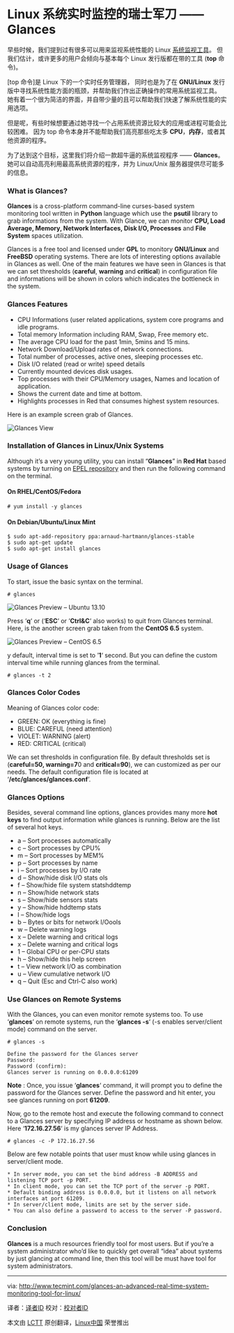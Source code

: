 Linux 系统实时监控的瑞士军刀 —— Glances
================================================================================
早些时候，我们提到过有很多可以用来监视系统性能的 Linux [系统监视工具][1]。
但我们估计，或许更多的用户会倾向与基本每个 Linux 发行版都在带的工具 (**top** 命令)。

[top 命令]是 Linux 下的一个实时任务管理器，
同时也是为了在 **GNU/Linux** 发行版中寻找系统性能方面的瓶颈，并帮助我们作出正确操作的常用系统监视工具。
她有着一个很为简洁的界面，并自带少量的且可以帮助我们快速了解系统性能的实用选项。

但是呢，有些时候想要通过她寻找一个占用系统资源比较大的应用或进程可能会比较困难。
因为 top 命令本身并不能帮助我们高亮那些吃太多 **CPU**，**内存**，或者其他资源的程序。

为了达到这个目标，这里我们将介绍一款超牛逼的系统监视程序 —— **Glances**。
她可以自动高亮利用最高系统资源的程序，并为 Linux/Unix 服务器提供尽可能多的信息。

### What is Glances? ###

**Glances** is a cross-platform command-line curses-based system monitoring tool written in **Python** language which use the **psutil** library to grab informations from the system. With Glance, we can monitor **CPU, Load Average, Memory, Network Interfaces, Disk I/O, Processes** and **File System** spaces utilization.

Glances is a free tool and licensed under **GPL** to monitory **GNU/Linux** and **FreeBSD** operating systems. There are lots of interesting options available in Glances as well. One of the main features we have seen in Glances is that we can set thresholds (**careful**, **warning** and **critical**) in configuration file and informations will be shown in colors which indicates the bottleneck in the system.

### Glances Features ###

- CPU Informations (user related applications, system core programs and idle programs.
- Total memory Information including RAM, Swap, Free memory etc.
- The average CPU load for the past 1min, 5mins and 15 mins.
- Network Download/Upload rates of network connections.
- Total number of processes, active ones, sleeping processes etc.
- Disk I/O related (read or write) speed details
- Currently mounted devices disk usages.
- Top processes with their CPU/Memory usages, Names and location of application.
- Shows the current date and time at bottom.
- Highlights processes in Red that consumes highest system resources.

Here is an example screen grab of Glances.

![Glances View](http://www.tecmint.com/wp-content/uploads/2014/02/Glances-Monitoring.jpeg)

### Installation of Glances in Linux/Unix Systems ###

Although it’s a very young utility, you can install “**Glances**” in **Red Hat** based systems by turning on [EPEL repository][3] and then run the following command on the terminal.

#### On RHEL/CentOS/Fedora ####

    # yum install -y glances

#### On Debian/Ubuntu/Linux Mint ####

    $ sudo apt-add-repository ppa:arnaud-hartmann/glances-stable
    $ sudo apt-get update
    $ sudo apt-get install glances

### Usage of Glances ###

To start, issue the basic syntax on the terminal.

    # glances

![Glances Preview – Ubuntu 13.10](http://www.tecmint.com/wp-content/uploads/2014/02/Glances-Screen.jpeg)

Press ‘**q**‘ or (‘**ESC**‘ or ‘**Ctrl&C**‘ also works) to quit from Glances terminal. Here, is the another screen grab taken from the **CentOS 6.5** system.

![Glances Preview – CentOS 6.5](http://www.tecmint.com/wp-content/uploads/2014/02/Glances-Screen-Centos.jpeg)

y default, interval time is set to ’**1**‘ second. But you can define the custom interval time while running glances from the terminal.

    # glances -t 2

### Glances Color Codes ###

Meaning of Glances color code:

- GREEN: OK (everything is fine)
- BLUE: CAREFUL (need attention)
- VIOLET: WARNING (alert)
- RED: CRITICAL (critical)

We can set thresholds in configuration file. By default thresholds set is (**careful=50, warning=7**0 and **critical=90**), we can customized as per our needs. The default configuration file is located at ‘**/etc/glances/glances.conf**’.

### Glances Options ###

Besides, several command line options, glances provides many more **hot keys** to find output information while glances is running. Below are the list of several hot keys.

- a – Sort processes automatically
- c – Sort processes by CPU%
- m – Sort processes by MEM%
- p – Sort processes by name
- i – Sort processes by I/O rate
- d – Show/hide disk I/O stats ols
- f – Show/hide file system statshddtemp
- n – Show/hide network stats
- s – Show/hide sensors stats
- y – Show/hide hddtemp stats
- l – Show/hide logs
- b – Bytes or bits for network I/Oools
- w – Delete warning logs
- x – Delete warning and critical logs
- x – Delete warning and critical logs
- 1 – Global CPU or per-CPU stats
- h – Show/hide this help screen
- t – View network I/O as combination
- u – View cumulative network I/O
- q – Quit (Esc and Ctrl-C also work)

### Use Glances on Remote Systems ###

With the Glances, you can even monitor remote systems too. To use ‘**glances**‘ on remote systems, run the ‘**glances -s**‘ (-s enables server/client mode) command on the server.

    # glances -s

    Define the password for the Glances server
    Password: 
    Password (confirm): 
    Glances server is running on 0.0.0.0:61209

**Note** : Once, you issue ‘**glances**‘ command, it will prompt you to define the password for the Glances server. Define the password and hit enter, you see glances running on port **61209**.

Now, go to the remote host and execute the following command to connect to a Glances server by specifying IP address or hostname as shown below. Here ‘**172.16.27.56**‘ is my glances server IP Address.

    # glances -c -P 172.16.27.56

Below are few notable points that user must know while using glances in server/client mode.

    * In server mode, you can set the bind address -B ADDRESS and listening TCP port -p PORT.
    * In client mode, you can set the TCP port of the server -p PORT.
    * Default binding address is 0.0.0.0, but it listens on all network interfaces at port 61209.
    * In server/client mode, limits are set by the server side.
    * You can also define a password to access to the server -P password.

### Conclusion ###

**Glances** is a much resources friendly tool for most users. But if you’re a system administrator who’d like to quickly get overall “idea” about systems by just glancing at command line, then this tool will be must have tool for system administrators.

--------------------------------------------------------------------------------

via: http://www.tecmint.com/glances-an-advanced-real-time-system-monitoring-tool-for-linux/

译者：[译者ID](https://github.com/译者ID) 校对：[校对者ID](https://github.com/校对者ID)

本文由 [LCTT](https://github.com/LCTT/TranslateProject) 原创翻译，[Linux中国](http://linux.cn/) 荣誉推出

[1]:http://www.tecmint.com/command-line-tools-to-monitor-linux-performance/
[2]:http://www.tecmint.com/12-top-command-examples-in-linux/
[3]:http://www.tecmint.com/how-to-enable-epel-repository-for-rhel-centos-6-5/
